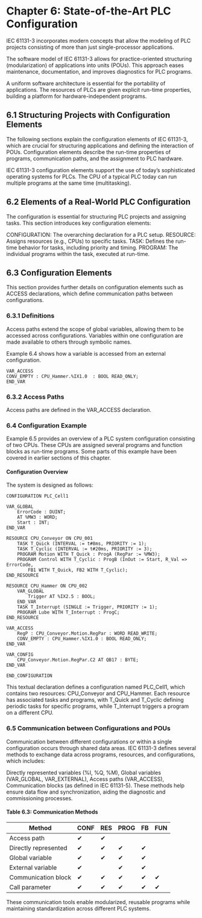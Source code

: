 # Chapter 6: State-of-the-Art PLC Configuration

IEC 61131-3 incorporates modern concepts that allow the modeling of PLC projects consisting of more than just single-processor applications.

The software model of IEC 61131-3 allows for practice-oriented structuring (modularization) of applications into units (POUs). This approach eases maintenance, documentation, and improves diagnostics for PLC programs.

A uniform software architecture is essential for the portability of applications. The resources of PLCs are given explicit run-time properties, building a platform for hardware-independent programs.

## 6.1 Structuring Projects with Configuration Elements
The following sections explain the configuration elements of IEC 61131-3, which are crucial for structuring applications and defining the interaction of POUs. Configuration elements describe the run-time properties of programs, communication paths, and the assignment to PLC hardware.

IEC 61131-3 configuration elements support the use of today’s sophisticated operating systems for PLCs. The CPU of a typical PLC today can run multiple programs at the same time (multitasking).

## 6.2 Elements of a Real-World PLC Configuration
The configuration is essential for structuring PLC projects and assigning tasks. This section introduces key configuration elements:

CONFIGURATION: The overarching declaration for a PLC setup.
RESOURCE: Assigns resources (e.g., CPUs) to specific tasks.
TASK: Defines the run-time behavior for tasks, including priority and timing.
PROGRAM: The individual programs within the task, executed at run-time.

## 6.3 Configuration Elements
This section provides further details on configuration elements such as ACCESS declarations, which define communication paths between configurations.

### 6.3.1 Definitions
Access paths extend the scope of global variables, allowing them to be accessed across configurations. Variables within one configuration are made available to others through symbolic names.

Example 6.4 shows how a variable is accessed from an external configuration.

```iec
VAR_ACCESS
CONV_EMPTY : CPU_Hammer.%IX1.0  : BOOL READ_ONLY;
END_VAR
```

### 6.3.2 Access Paths
Access paths are defined in the VAR_ACCESS declaration.

### 6.4 Configuration Example
Example 6.5 provides an overview of a PLC system configuration consisting of two CPUs. These CPUs are assigned several programs and function blocks as run-time programs. Some parts of this example have been covered in earlier sections of this chapter.

#### Configuration Overview
The system is designed as follows:

```iec
CONFIGURATION PLC_Cell1

VAR_GLOBAL
    ErrorCode : DUINT;
    AT %MW3 : WORD;
    Start : INT;
END_VAR

RESOURCE CPU_Conveyor ON CPU_001
    TASK T_Quick (INTERVAL := t#8ms, PRIORITY := 1);
    TASK T_Cyclic (INTERVAL := t#20ms, PRIORITY := 3);
    PROGRAM Motion WITH T_Quick : ProgA (RegPar := %MW3);
    PROGRAM Control WITH T_Cyclic : ProgB (InOut := Start, R_Val => ErrorCode,
        FB1 WITH T_Quick, FB2 WITH T_Cyclic);
END_RESOURCE

RESOURCE CPU_Hammer ON CPU_002
    VAR_GLOBAL
        Trigger AT %IX2.5 : BOOL;
    END_VAR
    TASK T_Interrupt (SINGLE := Trigger, PRIORITY := 1);
    PROGRAM Lube WITH T_Interrupt : ProgC;
END_RESOURCE

VAR_ACCESS
    RegP : CPU_Conveyor.Motion.RegPar : WORD READ_WRITE;
    CONV_EMPTY : CPU_Hammer.%IX1.0 : BOOL READ_ONLY;
END_VAR

VAR_CONFIG
    CPU_Conveyor.Motion.RegPar.C2 AT QB17 : BYTE;
END_VAR

END_CONFIGURATION
```

This textual declaration defines a configuration named PLC_Cell1, which contains two resources: CPU_Conveyor and CPU_Hammer. Each resource has associated tasks and programs, with T_Quick and T_Cyclic defining periodic tasks for specific programs, while T_Interrupt triggers a program on a different CPU.

### 6.5 Communication between Configurations and POUs
Communication between different configurations or within a single configuration occurs through shared data areas. IEC 61131-3 defines several methods to exchange data across programs, resources, and configurations, which includes:

Directly represented variables (%I, %Q, %M),
Global variables (VAR_GLOBAL, VAR_EXTERNAL),
Access paths (VAR_ACCESS),
Communication blocks (as defined in IEC 61131-5).
These methods help ensure data flow and synchronization, aiding the diagnostic and commissioning processes.

#### Table 6.3: Communication Methods
| Method | CONF | RES | PROG | FB | FUN |
|--------|------|-----|------|----|----|
| Access path | ✔ | ✔ | | | |
| Directly represented | ✔ | ✔ | ✔ | ✔ | |
| Global variable | ✔ | ✔ | ✔ | ✔ | |
| External variable | ✔ | | ✔ | ✔ | |
| Communication block | ✔ | ✔ | ✔ | ✔ | ✔ |
| Call parameter | ✔ | ✔ | ✔ | ✔ | ✔ |

These communication tools enable modularized, reusable programs while maintaining standardization across different PLC systems.
